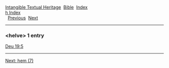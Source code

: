 [Intangible Textual Heritage](../../index)  [Bible](../index) 
[Index](index)   
[h Index](_h_)  
  [Previous](c05370)  [Next](c05372) 

------------------------------------------------------------------------

### &lt;helve&gt; 1 entry

[Deu 19:5](../kjv/deu019.htm#005)  

------------------------------------------------------------------------

[Next: hem (7)](c05372)
